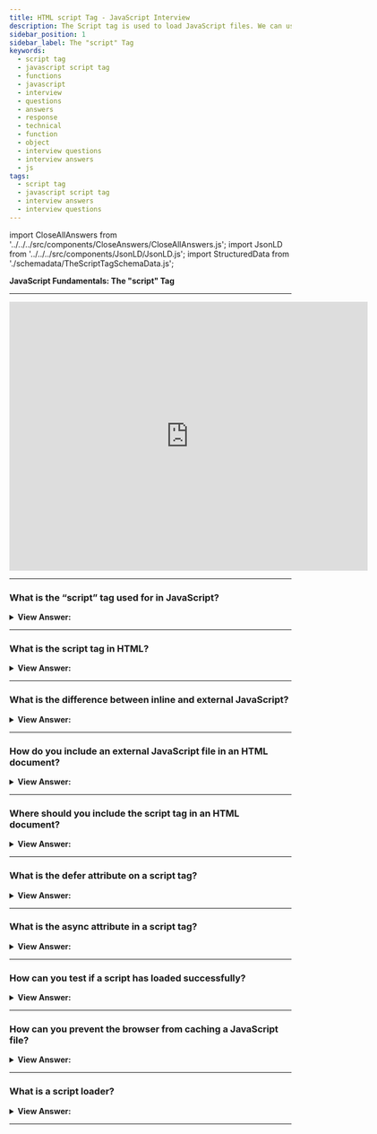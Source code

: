 ```yaml
---
title: HTML script Tag - JavaScript Interview
description: The Script tag is used to load JavaScript files. We can use the script tag to insert JS into HTML or import scripts from external sources. Interview Questions
sidebar_position: 1
sidebar_label: The "script" Tag
keywords:
  - script tag
  - javascript script tag
  - functions
  - javascript
  - interview
  - questions
  - answers
  - response
  - technical
  - function
  - object
  - interview questions
  - interview answers
  - js
tags:
  - script tag
  - javascript script tag
  - interview answers
  - interview questions
---
```


<!-- Notes: Passed Rich Snippets validation. -->

import CloseAllAnswers from '../../../src/components/CloseAnswers/CloseAllAnswers.js';
import JsonLD from '../../../src/components/JsonLD/JsonLD.js';
import StructuredData from './schemadata/TheScriptTagSchemaData.js';

<JsonLD data={StructuredData} />

<head>
  <title>HTML Script Tag | JavaScript Frontend Phone Interview Answers</title>
</head>

**JavaScript Fundamentals: The "script" Tag**

---

<div class='videoWrapper'>
<iframe
    width="640"
    height="480"
    src="https://www.youtube.com/embed/flmYa-zwJQ8"
    frameborder="0"
    allow="autoplay; encrypted-media"
    allowfullscreen
>
</iframe>
</div>

---

<CloseAllAnswers />

### What is the “script” tag used for in JavaScript?

<details>
  <summary>
    <strong>View Answer:</strong>
  </summary>
  <div>
    <div>
      <strong>Interview Response:</strong> The "script" tag in HTML is used to include JavaScript code within an HTML document, allowing it to interact with and modify the content of the page.
    </div>
    <div>
    <br />
    <strong class="codeExample">Code Example:</strong><br /><br />
    <div></div>

```javascript
<script src="/path/to/script.js"></script>
// External URL:
<script src="https://cdnjs.cloudflare.com/ajax/libs/lodash.js/4.17.11/lodash.js"></script>
```

  </div>
  </div>
</details>

---

### What is the script tag in HTML?

<details>
  <summary>
    <strong>View Answer:</strong>
  </summary>
  <div>
    <div>
      <strong>Interview Response:</strong> The script tag is an HTML element used to include JavaScript code in a web page. It can be used to define inline JavaScript or to reference external JavaScript files.
    </div>
    <br />
  </div>
</details>

---

### What is the difference between inline and external JavaScript?

<details>
  <summary>
    <strong>View Answer:</strong>
  </summary>
  <div>
    <div>
      <strong>Interview Response:</strong> Inline JavaScript is defined directly within an HTML document using the script tag, while external JavaScript is contained in a separate file that is referenced using the script tag. External JavaScript is generally preferred as it can be cached by the browser and reused across multiple pages.
    </div>
    <div>
    <br />
    <strong class="codeExample">Code Example:</strong><br /><br />
    <div></div>

```html
<!DOCTYPE html>
<html>
<head>
 <title>My Page</title>
  <!-- inline script tag -->
 <script>
  function myFunction() {
   alert("Hello, JavaScript!");
  }
 </script>
</head>
<body>
 <button onclick="myFunction()">Click me</button>
  <!-- external script tag -->
  <script src="https://cdnjs.cloudflare.com/hello.js"></script>
</body>
</html>
```

  </div>
  </div>
</details>

---

### How do you include an external JavaScript file in an HTML document?

<details>
  <summary>
    <strong>View Answer:</strong>
  </summary>
  <div>
    <div>
      <strong>Interview Response:</strong> You can include an external JavaScript file in an HTML document by adding a script tag with a src="" attribute pointing to the URL of the JavaScript file.
    </div>
    <br />
  </div>
</details>

---

### Where should you include the script tag in an HTML document?

<details>
  <summary>
    <strong>View Answer:</strong>
  </summary>
  <div>
    <div>
      <strong>Interview Response:</strong> The script tag can be included in the head or body section of an HTML document. It is generally recommended to include script tags at the end of the body section to avoid blocking the rendering of the page.
    </div>
    <div>
    <br />
    <strong class="codeExample">Code Example:</strong><br /><br />
    <div></div>

```html
<!DOCTYPE html>
<html>
<head>
 <title>My Page</title>
  <!-- inline script tag -->
 <script>
  function myFunction() {
   alert("Hello, JavaScript!");
  }
 </script>
</head>
<body>
 <button onclick="myFunction()">Click me</button>
  <!-- external script tag -->
  <script src="https://cdnjs.cloudflare.com/hello.js"></script>
</body>
</html>
```

  </div>
  </div>
</details>

---

### What is the defer attribute on a script tag?

<details>
  <summary>
    <strong>View Answer:</strong>
  </summary>
  <div>
    <div>
      <strong>Interview Response:</strong> The defer attribute on a script tag indicates that the script should be executed after the page has finished parsing. This can improve page loading performance, especially for scripts that are not critical to the initial rendering of the page.
    </div>
    <div>
    <br />
    <strong class="codeExample">Code Example:</strong><br /><br />
    <div></div>

```html
<!DOCTYPE html>
<html>
<head>
 <title>My Page</title>
 <script defer src="hello-javascript.js"></script>
</head>
<body>
 <h1>Welcome to my page</h1>
 <p>This is a paragraph.</p>
</body>
</html>
```

  </div>
  </div>
</details>

---

### What is the async attribute in a script tag?

<details>
  <summary>
    <strong>View Answer:</strong>
  </summary>
  <div>
    <div>
      <strong>Interview Response:</strong> The async attribute on a script tag indicates that the script should be executed asynchronously, meaning that it will not block the rendering of the page. This can improve page loading performance but may cause issues if the script relies on other scripts or the DOM is fully loaded.
    </div>
    <div>
    <br />
    <strong class="codeExample">Code Example:</strong><br /><br />
    <div></div>

```html
<!DOCTYPE html>
<html>
<head>
 <title>My Page</title>
 <script async src="myscript.js"></script>
</head>
<body>
 <h1>Welcome to my page</h1>
 <p>This is a paragraph.</p>
</body>
</html>
```

  </div>
  </div>
</details>

---

### How can you test if a script has loaded successfully?

<details>
  <summary>
    <strong>View Answer:</strong>
  </summary>
  <div>
    <div>
      <strong>Interview Response:</strong> You can test if a script has loaded successfully by checking if a global variable or function defined in the script is available. Alternatively, you can use the onload event of the script tag to execute a callback function when the script has finished loading.
    </div>
    <div>
    <br />
    <strong class="codeExample">Code Example:</strong><br /><br />
    <div></div>

```html
<!DOCTYPE html>
<html>
<head>
 <title>My Page</title>
 <script src="hello-javascript.js"></script>
 <script>
  function myFunction() {
   if (typeof myGlobalVariable !== 'undefined') {
    console.log("Script loaded successfully!");
   } else {
    console.log("Script failed to load.");
   }
  }
 </script>
</head>
<body>
 <h1>Welcome to my page</h1>
 <p>This is a paragraph.</p>
 <button onclick="myFunction()">Test script</button>
</body>
</html>
```

  </div>
  </div>
</details>

---

### How can you prevent the browser from caching a JavaScript file?

<details>
  <summary>
    <strong>View Answer:</strong>
  </summary>
  <div>
    <div>
      <strong>Interview Response:</strong> You can prevent the browser from caching a JavaScript file by appending a unique query string to the URL of the file, such as a timestamp or random string. This method can be useful during development when changes are frequently made to the script and you want to ensure that the latest version is always downloaded by the browser.
    </div>
    <div>
    <br />
    <strong class="codeExample">Code Example:</strong><br /><br />
    <div></div>

```html
<!DOCTYPE html>
<html>
<head>
 <title>My Page</title>
 <script src="hellojs.js?v=1"></script>
</head>
<body>
 <h1>Welcome to my page</h1>
 <p>This is a paragraph.</p>
</body>
</html>
```

  </div>
  </div>
</details>

---

### What is a script loader?

<details>
  <summary>
    <strong>View Answer:</strong>
  </summary>
  <div>
    <div>
      <strong>Interview Response:</strong> A script loader is a JavaScript library or framework that provides advanced functionality for loading and managing JavaScript files, such as lazy loading, dependency management, and error handling. Some popular examples include RequireJS, SystemJS, and WebPack.
    </div>
    <div>
    <br />
    <strong class="codeExample">Code Example:</strong><br /><br />
    <div></div>

```html
<!DOCTYPE html>
<html>
<head>
 <title>My Page</title>
</head>
<body>
 <h1>Welcome to my page</h1>
 <p>This is a paragraph.</p>
 <script src="https://cdnjs.cloudflare.com/ajax/libs/require.js/2.3.6/require.min.js"></script>
 <script>
  require(['myscript'], function(myscript) {
   myscript.myFunction();
  });
 </script>
</body>
</html>
```

<div>In this example, the script loader "Require JS" is used to load the "myscript.js" file. The Require JS library is included in the script tag, and then the "require" function is used to load the script. The second argument of the require function is a callback function that is executed when the script is loaded successfully. The callback function then calls a function called "myFunction" which is defined in the loaded script.</div>
<div><br/>
Using a script loader can provide several benefits, such as improved performance by loading scripts asynchronously, better organization and dependency management of scripts, and easier maintenance and debugging of code. </div>
  </div>
  </div>
</details>

---
